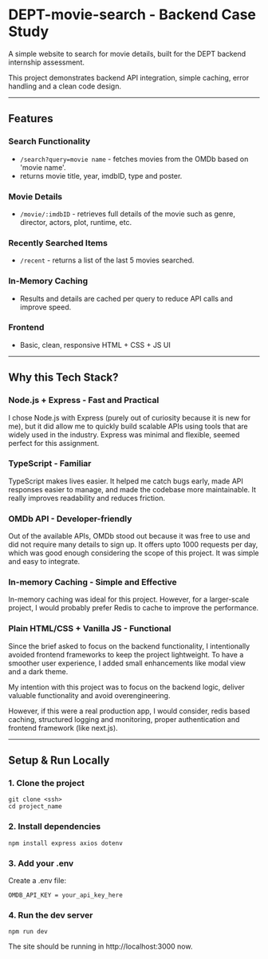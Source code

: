# DEPT-movie-search - Backend Case Study

A simple website to search for movie details, built for the DEPT backend internship assessment.

This project demonstrates backend API integration, simple caching, error handling and a clean code design. 

---

## Features
### Search Functionality
- `/search?query=movie name` - fetches movies from the OMDb based on 'movie name'.
- returns movie title, year, imdbID, type and poster.

### Movie Details
- `/movie/:imdbID` - retrieves full details of the movie such as genre, director, actors, plot, runtime, etc.

### Recently Searched Items
- `/recent` - returns a list of the last 5 movies searched.

### In-Memory Caching
- Results and details are cached per query to reduce API calls and improve speed.

### Frontend
- Basic, clean, responsive HTML + CSS + JS UI

---

## Why this Tech Stack?
### Node.js + Express - Fast and Practical
I chose Node.js with Express (purely out of curiosity because it is new for me), but it did allow me to quickly build scalable APIs using tools that are widely used in the industry. Express was minimal and flexible, seemed perfect for this assignment.

### TypeScript - Familiar
TypeScript makes lives easier. It helped me catch bugs early, made API responses easier to manage, and made the codebase more maintainable. It really improves readability and reduces friction.

### OMDb API - Developer-friendly
Out of the available APIs, OMDb stood out because it was free to use and did not require many details to sign up. It offers upto 1000 requests per day, which was good enough considering the scope of this project. It was simple and easy to integrate.

### In-memory Caching - Simple and Effective
In-memory caching was ideal for this project. However, for a larger-scale project, I would probably prefer Redis to cache to improve the performance.

### Plain HTML/CSS + Vanilla JS - Functional
Since the brief asked to focus on the backend functionality, I intentionally avoided frontend frameworks to keep the project lightweight. To have a smoother user experience, I added small enhancements like modal view and a dark theme.

My intention with this project was to focus on the backend logic, deliver valuable functionality and avoid overengineering.

However, if this were a real production app, I would consider, redis based caching, structured logging and monitoring, proper authentication and frontend framework (like next.js).

---

## Setup & Run Locally
### 1. Clone the project
```
git clone <ssh>
cd project_name
```

### 2. Install dependencies
```
npm install express axios dotenv
```

### 3. Add your .env
Create a .env file:
```
OMDB_API_KEY = your_api_key_here
```

### 4. Run the dev server
```
npm run dev
```
The site should be running in http://localhost:3000 now.